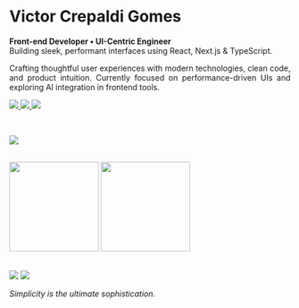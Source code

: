 <h1>Victor Crepaldi Gomes</h1>

<p align="left" style="text-align: justify;">
  <strong>Front-end Developer • UI-Centric Engineer</strong><br/>
  Building sleek, performant interfaces using React, Next.js & TypeScript.
</p>

<p align="left" style="text-align: justify;">
  Crafting thoughtful user experiences with modern technologies, clean code, and product intuition.  
  Currently focused on performance-driven UIs and exploring AI integration in frontend tools.
</p>

<p align="left">
  <a href="https://www.linkedin.com/in/victor-gomes-b067a3266/" target="_blank">
    <img src="https://img.shields.io/badge/LinkedIn-1e1e1e?style=flat&logo=linkedin&logoColor=white" />
  </a>
  <a href="mailto:victorcrepaldigomes@gmail.com">
    <img src="https://img.shields.io/badge/Gmail-1e1e1e?style=flat&logo=gmail&logoColor=white" />
  </a>
  <a href="https://github.com/VictorCrepaldiGomes" target="_blank">
    <img src="https://img.shields.io/badge/GitHub-1e1e1e?style=flat&logo=github&logoColor=white" />
  </a>
</p>

<br/>

<p align="left">
  <img src="https://skillicons.dev/icons?i=ts,react,nextjs,tailwind,styledcomponents,figma,git,github&theme=dark" />
</p>

<br/>

<div align="left">
  <img height="160" src="https://github-readme-stats.vercel.app/api?username=VictorCrepaldiGomes&show_icons=true&hide=issues&theme=graywhite&count_private=true&bg_color=1e1e1e&title_color=ffffff&text_color=cccccc&icon_color=ffffff" />
  <img height="160" src="https://github-readme-streak-stats.herokuapp.com?user=VictorCrepaldiGomes&theme=graywhite&background=1e1e1e&currStreakLabel=ffffff&currStreakNum=ffffff&ring=cccccc&fire=ffffff&sideNums=cccccc&sideLabels=cccccc" />
</div>

<br/>

<p align="left">
  <img src="https://img.shields.io/badge/Profile_Views-🔎_Tracking_Enabled-1e1e1e?style=flat-square&logo=github&logoColor=white&labelColor=1e1e1e&color=cccccc" />
  <img src="https://komarev.com/ghpvc/?username=VictorCrepaldiGomes&style=flat-square&color=cccccc&label=👁 Views" />
</p>

<p align="left" style="text-align: justify;"><i>Simplicity is the ultimate sophistication.</i></p>
